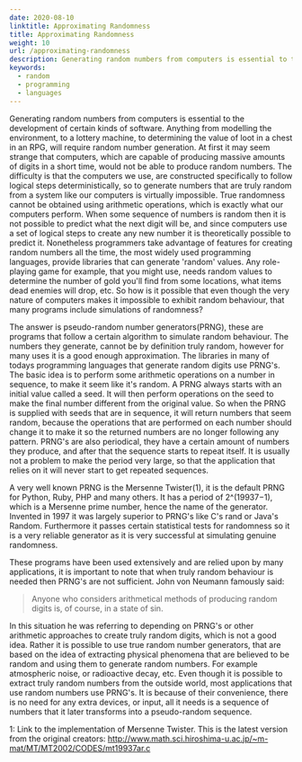 ```yaml
---
date: 2020-08-10
linktitle: Approximating Randomness
title: Approximating Randomness
weight: 10
url: /approximating-randomness
description: Generating random numbers from computers is essential to the development of certain kinds of software. Anything from modelling the environment, to a lottery machine, to determining the value of loot in a chest in an RPG, will require random number generation.
keywords:
  - random
  - programming
  - languages
---
```

<meta property="og:image" content="https://tutswiki.com/img/tutswiki-logo.png"/>
<meta name="twitter:card" content="summary" />
<meta name="twitter:title" content="Approximating Randomness" />
<meta name=”twitter:description” content="Generating random numbers from computers is essential to the development
of certain kinds of software. Anything from modelling the environment, to a
lottery machine, to determining the value of loot in a chest in an RPG, will
require random number generation." />

Generating random numbers from computers is essential to the development
of certain kinds of software. Anything from modelling the environment, to a
lottery machine, to determining the value of loot in a chest in an RPG, will
require random number generation. At first it may seem strange that computers,
which are capable of producing massive amounts of digits in a short time,
would not be able to produce random numbers. The difficulty is that the
computers we use, are constructed specifically to follow logical steps
deterministically, so to generate numbers that are truly random from a system
like our computers is virtually impossible. True randomness cannot be obtained
using arithmetic operations, which is exactly what our computers perform. When
some sequence of numbers is random then it is not possible to predict what the
next digit will be, and since computers use a set of logical steps to create
any new number it is theoretically possible to predict it. Nonetheless
programmers take advantage of features for creating random numbers all the
time, the most widely used programming languages, provide libraries that can
generate 'random' values. Any role-playing game for example, that you might
use, needs random values to determine the number of gold you'll find from some
locations, what items dead enemies will drop, etc. So how is it possible that
even though the very nature of computers makes it impossible to exhibit random
behaviour, that many programs include simulations of randomness?      

<script async src="https://pagead2.googlesyndication.com/pagead/js/adsbygoogle.js"></script>
<ins class="adsbygoogle"
     style="display:block; text-align:center;"
     data-ad-layout="in-article"
     data-ad-format="fluid"
     data-ad-client="ca-pub-9878675755379402"
     data-ad-slot="5842766387"></ins>
<script>
     (adsbygoogle = window.adsbygoogle || []).push({});
</script>

The answer is pseudo-random number generators(PRNG), these are programs that
follow a certain algorithm to simulate random behaviour. The numbers they
generate, cannot be by definition truly random, however for many uses it is a
good enough approximation. The libraries in many of todays programming
languages that generate random digits use PRNG's. The basic idea is to perform
some arithmetic operations on a number in sequence, to make it seem like it's
random. A PRNG always starts with an initial value called a seed. It will then
perform operations on the seed to make the final number different from the
original value. So when the PRNG is supplied with seeds that are in sequence,
it will return numbers that seem random, because the operations that are
performed on each number should change it to make it so the returned numbers
are no longer following any pattern. PRNG's are also periodical, they have a certain
amount of numbers they produce, and after that the sequence starts to repeat
itself. It is usually not a problem to make the period very large, so that the
application that relies on it will never start to get repeated sequences.      

A very well known PRNG is the Mersenne Twister(1), it is the default PRNG for
Python, Ruby, PHP and many others. It has a period of 2^(19937−1), which is a
Mersenne prime number, hence the name of the generator. Invented in 1997 it
was largely superior to PRNG's like C's rand or Java's Random. Furthermore it
passes certain statistical tests for randomness so it is a very reliable
generator as it is very successful at simulating genuine randomness.    

These programs have been used extensively and are relied upon by many applications,
it is important to note that when truly random behaviour is needed then PRNG's
are not sufficient. John von Neumann famously said: 

> Anyone who considers arithmetical methods of producing random digits is, of course, in a state of sin.

In this situation he was referring to depending on PRNG's or other
arithmetic approaches to create truly random digits, which is not a good idea.
Rather it is possible to use true random number generators, that are based on
the idea of extracting physical phenomena that are believed to be random and
using them to generate random numbers. For example atmospheric noise, or
radioactive decay, etc. Even though it is possible to extract truly random
numbers from the outside world, most applications that use random numbers use
PRNG's. It is because of their convenience, there is no need for any extra
devices, or input, all it needs is a sequence of numbers that it later
transforms into a pseudo-random sequence.

1: Link to the implementation of Mersenne Twister. This is the latest version from the original creators: 
http://www.math.sci.hiroshima-u.ac.jp/~m-mat/MT/MT2002/CODES/mt19937ar.c